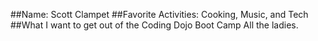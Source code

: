 ##Name:
Scott Clampet
##Favorite Activities:
Cooking, Music, and Tech
##What I want to get out of the Coding Dojo Boot Camp
All the ladies. 